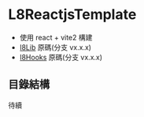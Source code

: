# L8ReactjsTemplate

* 使用 react + vite2 構建
* [l8Lib](https://github.com/frank575/my-front-lib.git) 原碼(分支 vx.x.x)
* [l8Hooks](https://github.com/frank575/my-front-hooks.git) 原碼(分支 vx.x.x)

## 目錄結構

待續
